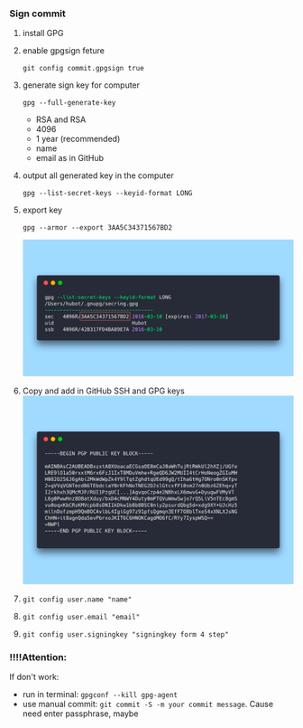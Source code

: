 
### Sign commit
1. install GPG
2. enable gpgsign feture
   
   ```
   git config commit.gpgsign true
   ```
3. generate sign key for computer
   ```
   gpg --full-generate-key
   ```
   - RSA and RSA
   - 4096
   - 1 year (recommended)
   - name
   - email as in GitHub
4. output all generated key in the computer
   ```
   gpg --list-secret-keys --keyid-format LONG
   ```
5. export key
   ```
   gpg --armor --export 3AA5C34371567BD2
   ```
   ![img.png](img.png)
6. Copy and add in GitHub SSH and GPG keys
   ![img_1.png](img_1.png)
7. ```
   git config user.name "name"
   ```
8. ```
   git config user.email "email"
   ```
9. ```
   git config user.signingkey "signingkey form 4 step"
   ```

### !!!!Attention: 
If don't work:
- run in terminal: ```gpgconf --kill gpg-agent```
- use manual commit: ```git commit -S -m your commit message```. Cause need enter passphrase, maybe
